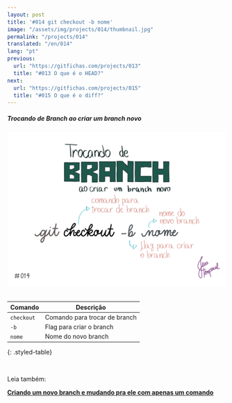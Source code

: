 ```yaml
---
layout: post
title: '#014 git checkout -b nome'
image: "/assets/img/projects/014/thumbnail.jpg"
permalink: "/projects/014"
translated: "/en/014"
lang: "pt"
previous:
  url: "https://gitfichas.com/projects/013"
  title: "#013 O que é o HEAD?"
next:
  url: "https://gitfichas.com/projects/015"
  title: "#015 O que é o diff?"
---
```

##### Trocando de Branch ao criar um branch novo

<img alt="Para criar um novo branch e já trocar para esse novo branch com o comando git checkout -b nome" src="/assets/img/projects/014/full.jpg"><br><br>

| Comando | Descrição |
|---------|-----------|
| `checkout` | Comando para trocar de branch |
| `-b` | Flag para criar o branch |
| `nome` | Nome do novo branch |
{: .styled-table}

<br>

Leia também:

<a href="https://jtemporal.com/criando-um-novo-branch-e-mudando-pra-ele-com-um-comando/">
  <strong>Criando um novo branch e mudando pra ele com apenas um comando</strong>
</a>
